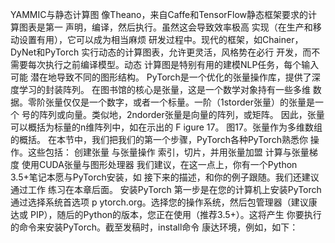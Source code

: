 YAMMIC与静态计算图
像Theano，来自Caffe和TensorFlow静态框架要求的计算图表是第一
声明，编译，然后执行。虽然这会导致效率极高
实现（在生产和移动设置有用），它可以成为相当麻烦
研发过程中。现代的框架，如Chainer，DyNet和PyTorch
实行动态的计算图表，允许更灵活，风格势在必行
开发，而不需要每次执行之前编译模型。动态
计算图是特别有用的建模NLP任务，每个输入可能
潜在地导致不同的图形结构。
PyTorch是一个优化的张量操作库，提供了深度学习的封装阵列。
在图书馆的核心是张量，这是一个数学对象持有一些多维
数据。零阶张量仅仅是一个数字，或者一个标量。一阶（1storder张量）的张量是一个
号的阵列或向量。类似地，2ndorder张量是向量的阵列，或矩阵。
因此，张量可以概括为标量的n维阵列中，如在示出的
F
igure 17。
图17。张量作为多维数组的概括。
在本节中，我们把我们的第一个步骤，PyTorch各种PyTorch熟悉你
操作。这些包括：
创建张量
与张量操作
索引，切片，并用张量加盟
计算与张量梯度
使用CUDA张量与图形处理器
我们建议，在这一点上，你有一个Python 3.5+笔记本愿与PyTorch安装，如
接下来的描述，和你的例子跟随。我们还建议通过工作
练习在本章后面。
安装PyTorch
第一步是在您的计算机上安装PyTorch通过选择系统首选项
p
ytorch.org。选择您的操作系统，然后包管理器（建议康达或
PIP），随后的Python的版本，您正在使用（推荐3.5+）。这将产生
你要执行的命令来安装PyTorch。截至发稿时，install命令
康达环境，例如，如下：
